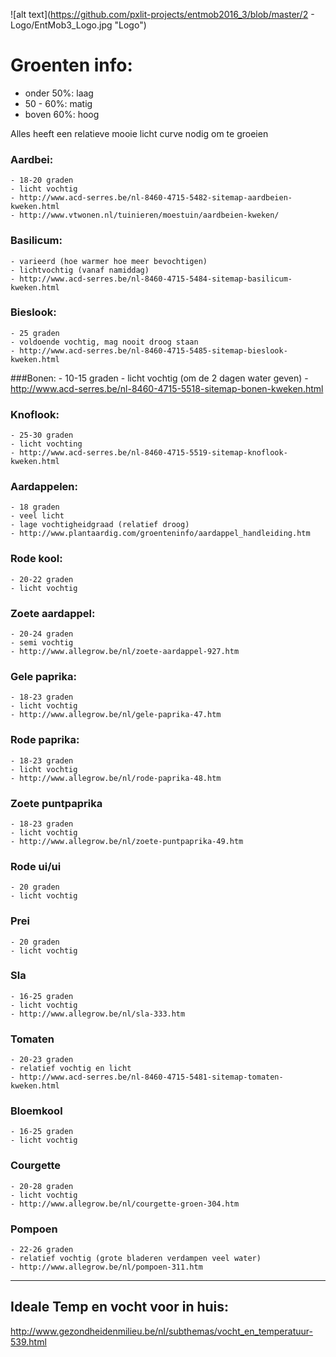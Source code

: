 ![alt text](https://github.com/pxlit-projects/entmob2016_3/blob/master/2 - Logo/EntMob3_Logo.jpg "Logo")

# Groenten info:

- onder 50%: laag 
- 50 - 60%: matig 
- boven 60%: hoog 


Alles heeft een relatieve mooie licht curve nodig om te groeien

### Aardbei:
	- 18-20 graden
	- licht vochtig
	- http://www.acd-serres.be/nl-8460-4715-5482-sitemap-aardbeien-kweken.html
	- http://www.vtwonen.nl/tuinieren/moestuin/aardbeien-kweken/
	
### Basilicum:
	- varieerd (hoe warmer hoe meer bevochtigen)
	- lichtvochtig (vanaf namiddag)
	- http://www.acd-serres.be/nl-8460-4715-5484-sitemap-basilicum-kweken.html
	
### Bieslook:
	- 25 graden
	- voldoende vochtig, mag nooit droog staan
	- http://www.acd-serres.be/nl-8460-4715-5485-sitemap-bieslook-kweken.html
	
###Bonen:
	- 10-15 graden
	- licht vochtig (om de 2 dagen water geven)
	- http://www.acd-serres.be/nl-8460-4715-5518-sitemap-bonen-kweken.html
	
### Knoflook:
	- 25-30 graden
	- licht vochting
	- http://www.acd-serres.be/nl-8460-4715-5519-sitemap-knoflook-kweken.html
	
### Aardappelen:
	- 18 graden
	- veel licht
	- lage vochtigheidgraad (relatief droog)
	- http://www.plantaardig.com/groenteninfo/aardappel_handleiding.htm
	
### Rode kool:
	- 20-22 graden
	- licht vochtig
	
### Zoete aardappel:
	- 20-24 graden
	- semi vochtig
	- http://www.allegrow.be/nl/zoete-aardappel-927.htm
	
### Gele paprika:
	- 18-23 graden
	- licht vochtig
	- http://www.allegrow.be/nl/gele-paprika-47.htm

### Rode paprika:
	- 18-23 graden 
	- licht vochtig
	- http://www.allegrow.be/nl/rode-paprika-48.htm
	
### Zoete puntpaprika
	- 18-23 graden
	- licht vochtig
	- http://www.allegrow.be/nl/zoete-puntpaprika-49.htm
	
### Rode ui/ui
	- 20 graden
	- licht vochtig

### Prei
	- 20 graden
	- licht vochtig
	
### Sla
	- 16-25 graden
	- licht vochtig
	- http://www.allegrow.be/nl/sla-333.htm
	
### Tomaten
	- 20-23 graden
	- relatief vochtig en licht
	- http://www.acd-serres.be/nl-8460-4715-5481-sitemap-tomaten-kweken.html
	
### Bloemkool
	- 16-25 graden
	- licht vochtig
	
### Courgette
	- 20-28 graden
	- licht vochtig
	- http://www.allegrow.be/nl/courgette-groen-304.htm
	
### Pompoen
	- 22-26 graden
	- relatief vochtig (grote bladeren verdampen veel water)
	- http://www.allegrow.be/nl/pompoen-311.htm
	
____________________________________________________________________________________

## Ideale Temp en vocht voor in huis:

http://www.gezondheidenmilieu.be/nl/subthemas/vocht_en_temperatuur-539.html


